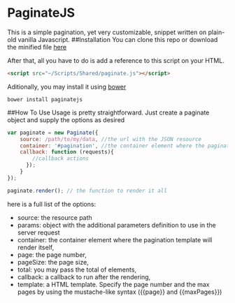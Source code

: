 # PaginateJS
This is a simple pagination, yet very customizable, snippet written on plain-old vanilla Javascript.
##Installation
You can clone this repo or download the minified file [here](https://raw.githubusercontent.com/Lindennerd/PaginateJS/master/SRC/paginate.min.js)

After that, all you have to do is add a reference to this script on your HTML.


```HTML
<script src="~/Scripts/Shared/paginate.js"></script>
```

Aditionally, you may install it using [bower](https://bower.io/)

```
bower install paginatejs
```
##How To Use
Usage is pretty straightforward. Just create a paginate object and supply the options as desired

```javascript
var paginate = new Paginate({
    source: /path/to/my/data, //the url with the JSON resource
    container: '#pagination', //the container element where the pagination template will render itself
    callback: function (requests){
        //callback actions
      });
    }
});

paginate.render(); // the function to render it all
```

here is a full list of the options:

* source: the resource path
* params: object with the additional parameters definition to use in the server request
* container: the container element where the pagination template will render itself,
* page: the page number,
* pageSize: the page size,
* total: you may pass the total of elements,
* callback: a callback to run after the rendering,
* template: a HTML template. Specify the page number and the max pages by using the mustache-like syntax ({{page}} and {{maxPages}})
